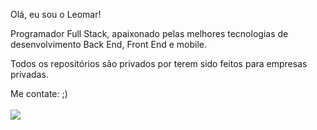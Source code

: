 
Olá, eu sou o Leomar! 

Programador Full Stack, apaixonado pelas melhores tecnologias de desenvolvimento Back End, Front End e mobile.

Todos os repositórios são privados por terem sido feitos para empresas privadas.

Me contate: ;) </br></br>
[<img src="https://img.shields.io/badge/linkedin-%230077B5.svg?&style=for-the-badge&logo=linkedin&logoColor=white" />](https://www.linkedin.com/in/leomar-sousa-766139216/)
